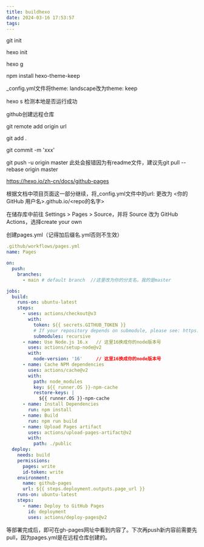 ```yaml
---
title: buildhexo
date: 2024-03-16 17:53:57
tags:
---
```

git init

hexo init

hexo g

npm install hexo-theme-keep

_config.yml文件将theme: landscape改为theme: keep

hexo s 检测本地是否运行成功

github创建远程仓库

git remote add origin url

git add .

git commit -m 'xxx'

git push -u origin master 此处会报错因为有readme文件，建议先git pull --rebase origin master

https://hexo.io/zh-cn/docs/github-pages

根据文档中项目页面这一部分继续，将_config.yml文件中的url: 更改为 <你的 GitHub 用户名>.github.io/<repo的名字>

在储存库中前往 Settings > Pages > Source，并将 Source 改为 GitHub Actions，选择create your own

创建pages.yml（记得加后缀名.yml否则不生效）

``` yml
.github/workflows/pages.yml
name: Pages

on:
  push:
    branches:
      - main # default branch  //这里改为你的分支名，我的是master

jobs:
  build:
    runs-on: ubuntu-latest
    steps:
      - uses: actions/checkout@v3
        with:
          token: ${{ secrets.GITHUB_TOKEN }}
          # If your repository depends on submodule, please see: https://github.com/actions/checkout
          submodules: recursive
      - name: Use Node.js 16.x   // 这里16换成你的node版本号
        uses: actions/setup-node@v2
        with:
          node-version: '16'     // 这里16换成你的node版本号
      - name: Cache NPM dependencies
        uses: actions/cache@v2
        with:
          path: node_modules
          key: ${{ runner.OS }}-npm-cache
          restore-keys: |
            ${{ runner.OS }}-npm-cache
      - name: Install Dependencies
        run: npm install
      - name: Build
        run: npm run build
      - name: Upload Pages artifact
        uses: actions/upload-pages-artifact@v2
        with:
          path: ./public
  deploy:
    needs: build
    permissions:
      pages: write
      id-token: write
    environment:
      name: github-pages
      url: ${{ steps.deployment.outputs.page_url }}
    runs-on: ubuntu-latest
    steps:
      - name: Deploy to GitHub Pages
        id: deployment
        uses: actions/deploy-pages@v2
```

等部署完成后，即可在gh-pages网址中看到内容了。下次再push新内容前需要先pull，因为pages.yml是在远程仓库创建的。



